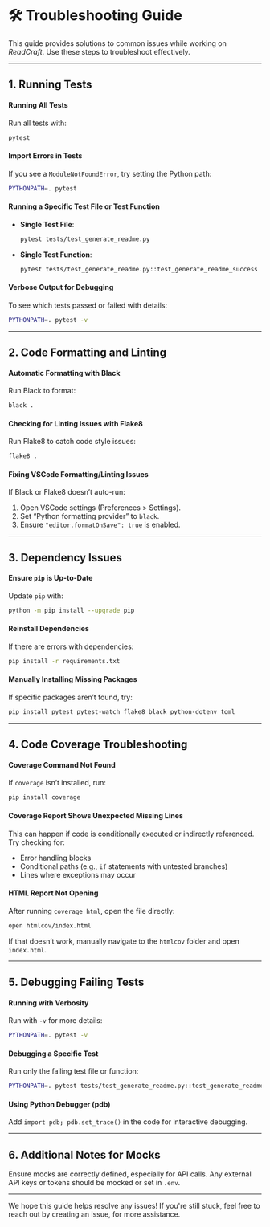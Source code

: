 
# 🛠 Troubleshooting Guide

This guide provides solutions to common issues while working on *ReadCraft*. Use these steps to troubleshoot effectively.

---

## 1. Running Tests

#### Running All Tests
Run all tests with:
```bash
pytest
```

#### Import Errors in Tests
If you see a `ModuleNotFoundError`, try setting the Python path:
```bash
PYTHONPATH=. pytest
```

#### Running a Specific Test File or Test Function
- **Single Test File**:
  ```bash
  pytest tests/test_generate_readme.py
  ```
- **Single Test Function**:
  ```bash
  pytest tests/test_generate_readme.py::test_generate_readme_success
  ```

#### Verbose Output for Debugging
To see which tests passed or failed with details:
```bash
PYTHONPATH=. pytest -v
```

---

## 2. Code Formatting and Linting

#### Automatic Formatting with Black
Run Black to format:
```bash
black .
```

#### Checking for Linting Issues with Flake8
Run Flake8 to catch code style issues:
```bash
flake8 .
```

#### Fixing VSCode Formatting/Linting Issues
If Black or Flake8 doesn’t auto-run:
1. Open VSCode settings (Preferences > Settings).
2. Set “Python formatting provider” to `black`.
3. Ensure `"editor.formatOnSave": true` is enabled.

---

## 3. Dependency Issues

#### Ensure `pip` is Up-to-Date
Update `pip` with:
```bash
python -m pip install --upgrade pip
```

#### Reinstall Dependencies
If there are errors with dependencies:
```bash
pip install -r requirements.txt
```

#### Manually Installing Missing Packages
If specific packages aren’t found, try:
```bash
pip install pytest pytest-watch flake8 black python-dotenv toml
```

---

## 4. Code Coverage Troubleshooting

#### Coverage Command Not Found
If `coverage` isn’t installed, run:
```bash
pip install coverage
```

#### Coverage Report Shows Unexpected Missing Lines
This can happen if code is conditionally executed or indirectly referenced. Try checking for:
- Error handling blocks
- Conditional paths (e.g., `if` statements with untested branches)
- Lines where exceptions may occur

#### HTML Report Not Opening
After running `coverage html`, open the file directly:
```bash
open htmlcov/index.html
```

If that doesn’t work, manually navigate to the `htmlcov` folder and open `index.html`.

---

## 5. Debugging Failing Tests

#### Running with Verbosity
Run with `-v` for more details:
```bash
PYTHONPATH=. pytest -v
```

#### Debugging a Specific Test
Run only the failing test file or function:
```bash
PYTHONPATH=. pytest tests/test_generate_readme.py::test_generate_readme_success
```

#### Using Python Debugger (pdb)
Add `import pdb; pdb.set_trace()` in the code for interactive debugging.

---

## 6. Additional Notes for Mocks

Ensure mocks are correctly defined, especially for API calls. Any external API keys or tokens should be mocked or set in `.env`.

---

We hope this guide helps resolve any issues! If you're still stuck, feel free to reach out by creating an issue, for more assistance.

